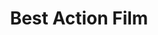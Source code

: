 ---
title: "Best Action Film"
edition: 2017
film: thor-ragnarok.md
image: https://m.media-amazon.com/images/M/MV5BMjM5ODYyMDI4M15BMl5BanBnXkFtZTgwMzIxMjgwNDI@._V1_FMjpg_UX1280_.jpg
type: award
weight: 15
---